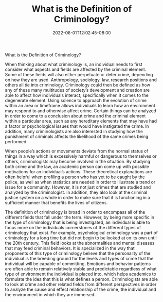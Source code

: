 ﻿---
title: "What is the Definition of Criminology?"
date: 2022-08-01T12:02:45-08:00
description: "criminology Tips for Web Success"
featured_image: "/images/criminology.jpg"
tags: ["criminology"]
---

What is the Definition of Criminology?

When thinking about what criminology is, an individual needs to first consider what aspects and fields are affected by the criminal element.  Some of these fields will also either perpetuate or deter crime, depending on how they are used.  Anthropology, sociology, law, research positions and others all tie into criminology.  Criminology could then be defined as how any of these many multitudes of society’s development and creation are able to affect how individuals interact, specifically when it comes to the degenerate element.  Using science to approach the evolution of crime within an area or timeframe allows individuals to learn how an environment may respond to and otherwise affect crime.  Certain things can be analyzed in order to come to a conclusion about crime and the criminal element within a particular area, such as any hereditary elements that may have had a factor or psychological issues that would have instigated the crime.  In addition, many criminologists are also interested in studying how the punishment of criminals affects the likelihood of the same crimes being performed.  

When people’s actions or movements deviate from the normal status of things in a way which is excessively harmful or dangerous to themselves or others, criminologists may become involved in the situation.  By studying both crime and the law, an academic person can come up with possible motivations for an individual’s actions.  These theoretical explanations are often helpful when profiling a person who has yet to be caught by the police, as well as when statistics are needed in order to illustrate a trend or issue for a community.  However, it is not just crimes that are studied and analyzed by the criminologist.  In addition, they also look at the criminal justice system on a whole in order to make sure that it is functioning in a sufficient manner that benefits the lives of citizens.

The definition of criminology is broad in order to encompass all of the different fields that fall under the term.  However, by being more specific in the type of criminology that is being investigated, an individual is able to focus more on the individuals cornerstones of the different types of criminology that exist.  For example, psychological criminology was a part of criminology for a long time but did not begin to be looked at on its own until the 20th century.  This field looks at the abnormalities and mental diseases that may feed criminal behaviors.  It is specialized in the way that proponents of this type of criminology believe that the personality of the individual is the breeding ground for the levels and types of crime that the individual will be capable of committing.  Emotions and behavior patterns are often able to remain relatively stable and predictable regardless of what type of environment the individual is placed into, which helps academics to formulate the idea that this is what defines a person.  Criminologists are able to look at crime and other related fields from different perspectives in order to analyze the cause and effect relationship of the crime, the individual and the environment in which they are immersed.  

